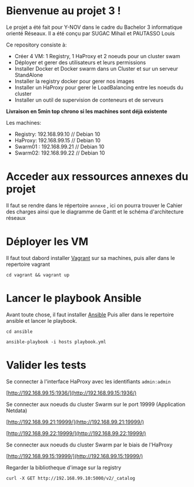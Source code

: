 
# Bienvenue au projet 3 !
Le projet a été fait pour Y-NOV dans le cadre du Bachelor 3 informatique orienté Réseaux. Il a été conçu par SUGAC Mihail et PAUTASSO Louis
	
Ce repository consiste à:

 - Créer 4 VM: 1 Registry, 1 HaProxy et 2 noeuds pour un cluster swam
 - Déployer et gerer des utilisateurs et leurs permissions
 - Installer Docker et Docker swarm dans un Cluster et sur un serveur StandAlone
 - Installer la registry docker pour gerer nos images
 - Installer un HaProxy pour gerer le LoadBalancing entre les noeuds du cluster
 - Installer un outil de supervision de conteneurs et de serveurs

**Livraison en 5min top chrono si les machines sont déjà existente**

Les machines:
 - Registry: 192.168.99.10 // Debian 10
 - HaProxy: 192.168.99.15 // Debian 10
 - Swarm01 : 192.168.99.21 // Debian 10
 - Swarm02: 192.168.99.22 // Debian 10
	
# Acceder aux ressources annexes du projet
Il faut se rendre dans le répertoire `annexe` , ici on pourra trouver le Cahier des charges ainsi que le diagramme de Gantt et le schéma d'architecture réseaux

	
# Déployer les VM

Il faut tout dabord installer [Vagrant](https://linuxize.com/post/how-to-install-vagrant-on-ubuntu-18-04/) sur  sa machines, puis aller dans le repertoire vagrant 

    cd vagrant && vagrant up

# Lancer le playbook Ansible

Avant toute chose, il faut installer [Ansible](https://docs.ansible.com/ansible/latest/installation_guide/intro_installation.html#installing-ansible-on-ubuntu) Puis aller dans le repertoire ansible et lancer le playbook.

    cd ansible

    ansible-playbook -i hosts playbook.yml

# Valider les tests

Se connecter à l'interface HaProxy avec les identifiants `admin:admin`

[http://192.168.99.15:1936/](http://192.168.99.15:1936/) 

Se connecter aux noeuds du cluster Swarm sur le port 19999 (Application Netdata)

[http://192.168.99.21:19999/](http://192.168.99.21:19999/)

[http://192.168.99.22:19999/](http://192.168.99.22:19999/)

Se connecter aux noeuds du cluster Swarm par le biais de l'HaProxy

[http://192.168.99.15:19999/](http://192.168.99.15:19999/)

Regarder la bibliotheque d'image sur la registry

	curl -X GET http://192.168.99.10:5000/v2/_catalog
